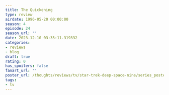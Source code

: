 ```yaml
---
title: The Quickening
type: review
airdate: 1996-05-20 00:00:00
season: 4
episode: 24
season_url: ''
date: 2023-12-10 03:35:11.319332
categories:
- reviews
- blog
draft: true
rating: 0
has_spoilers: false
fanart_url: ''
poster_url: /thoughts/reviews/tv/star-trek-deep-space-nine/series_poster.jpg
tags:
- tv
---
```


